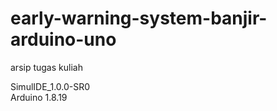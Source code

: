 # early-warning-system-banjir-arduino-uno
arsip tugas kuliah

SimulIDE_1.0.0-SR0 <br>
Arduino 1.8.19 </br>
